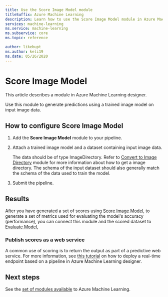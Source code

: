 ```yaml
---
title: Use the Score Image Model module
titleSuffix: Azure Machine Learning
description: Learn how to use the Score Image Model module in Azure Machine Learning to generate predictions using a trained image model.
services: machine-learning
ms.service: machine-learning
ms.subservice: core
ms.topic: reference

author: likebupt
ms.author: keli19
ms.date: 05/26/2020
---
```


# Score Image Model

This article describes a module in Azure Machine Learning designer.

Use this module to generate predictions using a trained image model on input image data.

## How to configure Score Image Model

1. Add the **Score Image Model** module to your pipeline.

2. Attach a trained image model and a dataset containing input image data. 

    The data should be of type ImageDirectory. Refer to [Convert to Image Directory](convert-to-image-directory.md) module for more information about how to get a image directory. The schema of the input dataset should also generally match the schema of the data used to train the model.

3. Submit the pipeline.

## Results

After you have generated a set of scores using [Score Image Model](score-image-model.md), to generate a set of metrics used for evaluating the model's accuracy (performance), you can connect this module and the scored dataset to [Evaluate Model](evaluate-model.md), 

### Publish scores as a web service

A common use of scoring is to return the output as part of a predictive web service. For more information, see [this tutorial](https://docs.microsoft.com/azure/machine-learning/tutorial-designer-automobile-price-deploy) on how to deploy a real-time endpoint based on a pipeline in Azure Machine Learning designer.

## Next steps

See the [set of modules available](module-reference.md) to Azure Machine Learning. 
